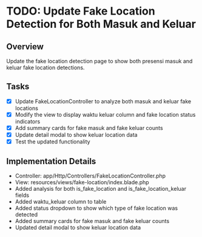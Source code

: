# TODO: Update Fake Location Detection for Both Masuk and Keluar

## Overview
Update the fake location detection page to show both presensi masuk and keluar fake location detections.

## Tasks
- [x] Update FakeLocationController to analyze both masuk and keluar fake locations
- [x] Modify the view to display waktu keluar column and fake location status indicators
- [x] Add summary cards for fake masuk and fake keluar counts
- [x] Update detail modal to show keluar location data
- [x] Test the updated functionality

## Implementation Details
- Controller: app/Http/Controllers/FakeLocationController.php
- View: resources/views/fake-location/index.blade.php
- Added analysis for both is_fake_location and is_fake_location_keluar fields
- Added waktu_keluar column to table
- Added status dropdown to show which type of fake location was detected
- Added summary cards for fake masuk and fake keluar counts
- Updated detail modal to show keluar location data
